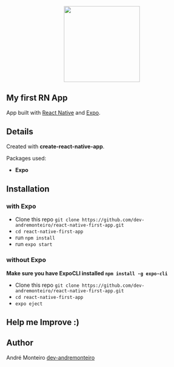 <p align="center">
 <img src="https://thumbs.gfycat.com/OrdinaryGraveGermanwirehairedpointer-size_restricted.gif" width="200"/>
</p>

## My first RN App

App built with [React Native](https://github.com/facebook/react-native) and [Expo](https://github.com/expo/expo).

## Details

Created with **create-react-native-app**.

Packages used:

- **Expo**

## Installation

### with Expo

- Clone this repo `git clone https://github.com/dev-andremonteiro/react-native-first-app.git`
- `cd react-native-first-app`
- run `npm install`
- run `expo start`

### without Expo

**Make sure you have ExpoCLI installed `npm install -g expo-cli`**

- Clone this repo `git clone https://github.com/dev-andremonteiro/react-native-first-app.git`
- `cd react-native-first-app`
- `expo eject`

## Help me Improve :)

## Author

André Monteiro [dev-andremonteiro](https://github.com/dev-andremonteiro)
